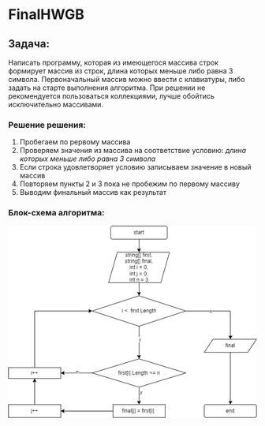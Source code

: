 # FinalHWGB

## Задача:
Написать программу, которая из имеющегося массива строк формирует массив из строк, длина которых меньше либо равна 3 символа. Первоначальный массив можно ввести с клавиатуры, либо задать на старте выполнения алгоритма. При решении не рекомендуется пользоваться коллекциями, лучше обойтись исключительно массивами.

### Решение решения:
1. Пробегаем по рервому массива
2. Проверяем значения из массива на соответствие условию: _длина которых меньше либо равна 3 символа_
3. Если строка удовлетворяет условию записываем значение в новый массив
4. Повторяем пункты 2 и 3 пока не пробежим по первому массиву
5. Выводим финальный массив как результат


### Блок-схема алгоритма:
![Диаграмма](2.png)
